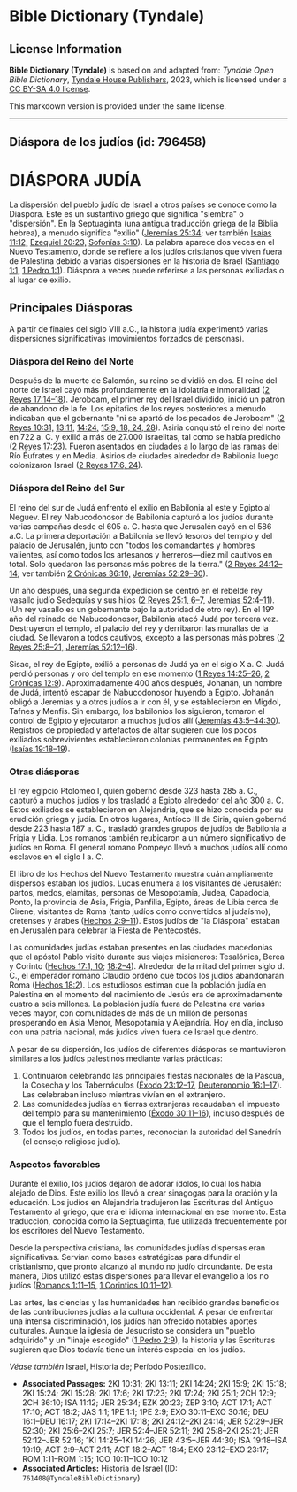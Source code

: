 # Bible Dictionary (Tyndale)

## License Information

**Bible Dictionary (Tyndale)** is based on and adapted from: _Tyndale Open Bible Dictionary_, [Tyndale House Publishers](https://tyndaleopenresources.com/), 2023, which is licensed under a [CC BY-SA 4.0 license](https://creativecommons.org/licenses/by-sa/4.0/legalcode.en).

This markdown version is provided under the same license.



--------------------------------

## Diáspora de los judíos (id: 796458)

DIÁSPORA JUDÍA
==============

La dispersión del pueblo judío de Israel a otros países se conoce como la Diáspora. Este es un sustantivo griego que significa "siembra" o "dispersión". En la Septuaginta (una antigua traducción griega de la Biblia hebrea), a menudo significa "exilio" ([Jeremías 25:34](https://ref.ly/Jer25:34); ver también [Isaías 11:12,](https://ref.ly/Isa11:12) [Ezequiel 20:23,](https://ref.ly/Ezek20:23) [Sofonías 3:10](https://ref.ly/Zeph3:10)). La palabra aparece dos veces en el Nuevo Testamento, donde se refiere a los judíos cristianos que viven fuera de Palestina debido a varias dispersiones en la historia de Israel ([Santiago 1:1,](https://ref.ly/Jas1:1) [1 Pedro 1:1](https://ref.ly/1Pet1:1)). Diáspora a veces puede referirse a las personas exiliadas o al lugar de exilio.

Principales Diásporas
---------------------

A partir de finales del siglo VIII a.C., la historia judía experimentó varias dispersiones significativas (movimientos forzados de personas).

### Diáspora del Reino del Norte

Después de la muerte de Salomón, su reino se dividió en dos. El reino del norte de Israel cayó más profundamente en la idolatría e inmoralidad ([2 Reyes 17:14–18](https://ref.ly/2Kgs17:14-2Kgs17:18)). Jeroboam, el primer rey del Israel dividido, inició un patrón de abandono de la fe. Los epitafios de los reyes posteriores a menudo indicaban que el gobernante "ni se apartó de los pecados de Jeroboam" ([2 Reyes 10:31,](https://ref.ly/2Kgs10:31) [13:11,](https://ref.ly/2Kgs13:11) [14:24,](https://ref.ly/2Kgs14:24) [15:9, 18, 24, 28](https://ref.ly/2Kgs15:9,2Kgs15:18,2Kgs15:24,2Kgs15:28)). Asiria conquistó el reino del norte en 722 a. C. y exilió a más de 27\.000 israelitas, tal como se había predicho ([2 Reyes 17:23](https://ref.ly/2Kgs17:23)). Fueron asentados en ciudades a lo largo de las ramas del Río Éufrates y en Media. Asirios de ciudades alrededor de Babilonia luego colonizaron Israel ([2 Reyes 17:6, 24](https://ref.ly/2Kgs17:6,2Kgs17:24)).

### Diáspora del Reino del Sur

El reino del sur de Judá enfrentó el exilio en Babilonia al este y Egipto al Neguev. El rey Nabucodonosor de Babilonia capturó a los judíos durante varias campañas desde el 605 a. C. hasta que Jerusalén cayó en el 586 a.C. La primera deportación a Babilonia se llevó tesoros del templo y del palacio de Jerusalén, junto con "todos los comandantes y hombres valientes, así como todos los artesanos y herreros—diez mil cautivos en total. Solo quedaron las personas más pobres de la tierra." ([2 Reyes 24:12–14](https://ref.ly/2Kgs24:12-2Kgs24:14); ver también [2 Crónicas 36:10,](https://ref.ly/2Chr36:10) [Jeremías 52:29–30](https://ref.ly/Jer52:29-Jer52:30)).

Un año después, una segunda expedición se centró en el rebelde rey vasallo judío Sedequías y sus hijos ([2 Reyes 25:1, 6–7,](https://ref.ly/2Kgs25:1,2Kgs25:6-2Kgs25:7) [Jeremías 52:4–11](https://ref.ly/Jer52:4-Jer52:11)). (Un rey vasallo es un gobernante bajo la autoridad de otro rey). En el 19º año del reinado de Nabucodonosor, Babilonia atacó Judá por tercera vez. Destruyeron el templo, el palacio del rey y derribaron las murallas de la ciudad. Se llevaron a todos cautivos, excepto a las personas más pobres ([2 Reyes 25:8–21,](https://ref.ly/2Kgs25:8-2Kgs25:21) [Jeremías 52:12–16](https://ref.ly/Jer52:12-Jer52:16)).

Sisac, el rey de Egipto, exilió a personas de Judá ya en el siglo X a. C. Judá perdió personas y oro del templo en ese momento ([1 Reyes 14:25–26,](https://ref.ly/1Kgs14:25-1Kgs14:26) [2 Crónicas 12:9](https://ref.ly/2Chr12:9)). Aproximadamente 400 años después, Johanán, un hombre de Judá, intentó escapar de Nabucodonosor huyendo a Egipto. Johanán obligó a Jeremías y a otros judíos a ir con él, y se establecieron en Migdol, Tafnes y Menfis. Sin embargo, los babilonios los siguieron, tomaron el control de Egipto y ejecutaron a muchos judíos allí ([Jeremías 43:5–44:30](https://ref.ly/Jer43:5-Jer44:30)). Registros de propiedad y artefactos de altar sugieren que los pocos exiliados sobrevivientes establecieron colonias permanentes en Egipto ([Isaías 19:18–19](https://ref.ly/Isa19:18-Isa19:19)).

### Otras diásporas

El rey egipcio Ptolomeo I, quien gobernó desde 323 hasta 285 a. C., capturó a muchos judíos y los trasladó a Egipto alrededor del año 300 a. C. Estos exiliados se establecieron en Alejandría, que se hizo conocida por su erudición griega y judía. En otros lugares, Antíoco III de Siria, quien gobernó desde 223 hasta 187 a. C., trasladó grandes grupos de judíos de Babilonia a Frigia y Lidia. Los romanos también reubicaron a un número significativo de judíos en Roma. El general romano Pompeyo llevó a muchos judíos allí como esclavos en el siglo I a. C.

El libro de los Hechos del Nuevo Testamento muestra cuán ampliamente dispersos estaban los judíos. Lucas enumera a los visitantes de Jerusalén: partos, medos, elamitas, personas de Mesopotamia, Judea, Capadocia, Ponto, la provincia de Asia, Frigia, Panfilia, Egipto, áreas de Libia cerca de Cirene, visitantes de Roma (tanto judíos como convertidos al judaísmo), cretenses y árabes ([Hechos 2:9–11](https://ref.ly/Acts2:9-Acts2:11)). Estos judíos de "la Diáspora" estaban en Jerusalén para celebrar la Fiesta de Pentecostés.

Las comunidades judías estaban presentes en las ciudades macedonias que el apóstol Pablo visitó durante sus viajes misioneros: Tesalónica, Berea y Corinto ([Hechos 17:1, 10](https://ref.ly/Acts17:1,Acts17:10); [18:2–4](https://ref.ly/Acts18:2-Acts18:4)). Alrededor de la mitad del primer siglo d. C., el emperador romano Claudio ordenó que todos los judíos abandonaran Roma ([Hechos 18:2](https://ref.ly/Acts18:2)). Los estudiosos estiman que la población judía en Palestina en el momento del nacimiento de Jesús era de aproximadamente cuatro a seis millones. La población judía fuera de Palestina era varias veces mayor, con comunidades de más de un millón de personas prosperando en Asia Menor, Mesopotamia y Alejandría. Hoy en día, incluso con una patria nacional, más judíos viven fuera de Israel que dentro.

A pesar de su dispersión, los judíos de diferentes diásporas se mantuvieron similares a los judíos palestinos mediante varias prácticas:

1. Continuaron celebrando las principales fiestas nacionales de la Pascua, la Cosecha y los Tabernáculos ([Éxodo 23:12–17,](https://ref.ly/Exod23:12-Exod23:17) [Deuteronomio 16:1–17](https://ref.ly/Deut16:1-Deut16:17)). Las celebraban incluso mientras vivían en el extranjero.
2. Las comunidades judías en tierras extranjeras recaudaban el impuesto del templo para su mantenimiento ([Éxodo 30:11–16](https://ref.ly/Exod30:11-Exod30:16)), incluso después de que el templo fuera destruido.
3. Todos los judíos, en todas partes, reconocían la autoridad del Sanedrín (el consejo religioso judío).

### Aspectos favorables

Durante el exilio, los judíos dejaron de adorar ídolos, lo cual los había alejado de Dios. Este exilio los llevó a crear sinagogas para la oración y la educación. Los judíos en Alejandría tradujeron las Escrituras del Antiguo Testamento al griego, que era el idioma internacional en ese momento. Esta traducción, conocida como la Septuaginta, fue utilizada frecuentemente por los escritores del Nuevo Testamento.

Desde la perspectiva cristiana, las comunidades judías dispersas eran significativas. Servían como bases estratégicas para difundir el cristianismo, que pronto alcanzó al mundo no judío circundante. De esta manera, Dios utilizó estas dispersiones para llevar el evangelio a los no judíos ([Romanos 1:11–15,](https://ref.ly/Rom1:11-Rom1:15) [1 Corintios 10:11–12](https://ref.ly/1Cor10:11-1Cor10:12)).

Las artes, las ciencias y las humanidades han recibido grandes beneficios de las contribuciones judías a la cultura occidental. A pesar de enfrentar una intensa discriminación, los judíos han ofrecido notables aportes culturales. Aunque la iglesia de Jesucristo se considera un "pueblo adquirido" y un "linaje escogido" ([1 Pedro 2:9](https://ref.ly/1Pet2:9)), la historia y las Escrituras sugieren que Dios todavía tiene un interés especial en los judíos.

*Véase también* Israel, Historia de; Período Postexílico.

* **Associated Passages:** 2KI 10:31; 2KI 13:11; 2KI 14:24; 2KI 15:9; 2KI 15:18; 2KI 15:24; 2KI 15:28; 2KI 17:6; 2KI 17:23; 2KI 17:24; 2KI 25:1; 2CH 12:9; 2CH 36:10; ISA 11:12; JER 25:34; EZK 20:23; ZEP 3:10; ACT 17:1; ACT 17:10; ACT 18:2; JAS 1:1; 1PE 1:1; 1PE 2:9; EXO 30:11–EXO 30:16; DEU 16:1–DEU 16:17; 2KI 17:14–2KI 17:18; 2KI 24:12–2KI 24:14; JER 52:29–JER 52:30; 2KI 25:6–2KI 25:7; JER 52:4–JER 52:11; 2KI 25:8–2KI 25:21; JER 52:12–JER 52:16; 1KI 14:25–1KI 14:26; JER 43:5–JER 44:30; ISA 19:18–ISA 19:19; ACT 2:9–ACT 2:11; ACT 18:2–ACT 18:4; EXO 23:12–EXO 23:17; ROM 1:11–ROM 1:15; 1CO 10:11–1CO 10:12
* **Associated Articles:** Historia de Israel (ID: `761408@TyndaleBibleDictionary`)

